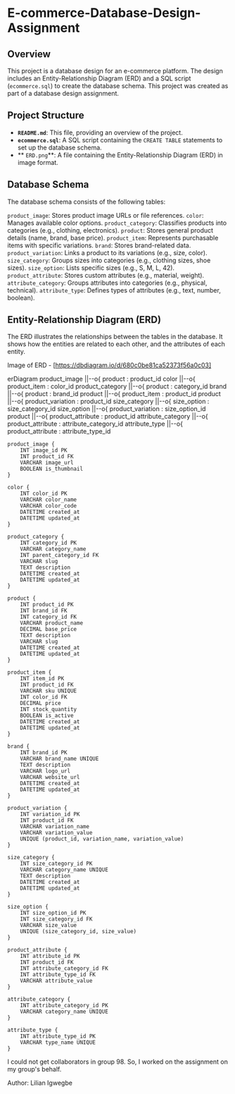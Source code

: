 # E-commerce-Database-Design-Assignment

## Overview

This project is a database design for an e-commerce platform. The design includes an Entity-Relationship Diagram (ERD) and a SQL script (`ecommerce.sql`) to create the database schema. This project was created as part of a database design assignment.

## Project Structure

* **`README.md`**: This file, providing an overview of the project.
* **`ecommerce.sql`**: A SQL script containing the `CREATE TABLE` statements to set up the database schema.
* ** `ERD.png`**: A file containing the Entity-Relationship Diagram (ERD) in image format.

## Database Schema

The database schema consists of the following tables:

`product_image`: Stores product image URLs or file references.
`color`: Manages available color options.
`product_category`: Classifies products into categories (e.g., clothing, electronics).
`product`: Stores general product details (name, brand, base price).
`product_item`: Represents purchasable items with specific variations.
`brand`: Stores brand-related data.
`product_variation`: Links a product to its variations (e.g., size, color).
`size_category`: Groups sizes into categories (e.g., clothing sizes, shoe sizes).
`size_option`: Lists specific sizes (e.g., S, M, L, 42).
`product_attribute`: Stores custom attributes (e.g., material, weight).
`attribute_category`: Groups attributes into categories (e.g., physical, technical).
`attribute_type`: Defines types of attributes (e.g., text, number, boolean).

## Entity-Relationship Diagram (ERD)

The ERD illustrates the relationships between the tables in the database.  It shows how the entities are related to each other, and the attributes of each entity.

Image of ERD -  [https://dbdiagram.io/d/680c0be81ca52373f56a0c03]

erDiagram
    product_image ||--o{ product : product_id
    color ||--o{ product_item : color_id
    product_category ||--o{ product : category_id
    brand ||--o{ product : brand_id
    product ||--o{ product_item : product_id
    product ||--o{ product_variation : product_id
    size_category ||--o{ size_option : size_category_id
    size_option ||--o{ product_variation : size_option_id
    product ||--o{ product_attribute : product_id
    attribute_category ||--o{ product_attribute : attribute_category_id
    attribute_type ||--o{ product_attribute : attribute_type_id

    product_image {
        INT image_id PK
        INT product_id FK
        VARCHAR image_url
        BOOLEAN is_thumbnail
    }

    color {
        INT color_id PK
        VARCHAR color_name
        VARCHAR color_code
        DATETIME created_at
        DATETIME updated_at
    }

    product_category {
        INT category_id PK
        VARCHAR category_name
        INT parent_category_id FK
        VARCHAR slug
        TEXT description
        DATETIME created_at
        DATETIME updated_at
    }

    product {
        INT product_id PK
        INT brand_id FK
        INT category_id FK
        VARCHAR product_name
        DECIMAL base_price
        TEXT description
        VARCHAR slug
        DATETIME created_at
        DATETIME updated_at
    }

    product_item {
        INT item_id PK
        INT product_id FK
        VARCHAR sku UNIQUE
        INT color_id FK
        DECIMAL price
        INT stock_quantity
        BOOLEAN is_active
        DATETIME created_at
        DATETIME updated_at
    }

    brand {
        INT brand_id PK
        VARCHAR brand_name UNIQUE
        TEXT description
        VARCHAR logo_url
        VARCHAR website_url
        DATETIME created_at
        DATETIME updated_at
    }

    product_variation {
        INT variation_id PK
        INT product_id FK
        VARCHAR variation_name
        VARCHAR variation_value
        UNIQUE (product_id, variation_name, variation_value)
    }

    size_category {
        INT size_category_id PK
        VARCHAR category_name UNIQUE
        TEXT description
        DATETIME created_at
        DATETIME updated_at
    }

    size_option {
        INT size_option_id PK
        INT size_category_id FK
        VARCHAR size_value
        UNIQUE (size_category_id, size_value)
    }

    product_attribute {
        INT attribute_id PK
        INT product_id FK
        INT attribute_category_id FK
        INT attribute_type_id FK
        VARCHAR attribute_value
    }

    attribute_category {
        INT attribute_category_id PK
        VARCHAR category_name UNIQUE
    }

    attribute_type {
        INT attribute_type_id PK
        VARCHAR type_name UNIQUE
    }

I could not get collaborators in group 98. So, I worked on the assignment on my group's behalf.

Author: Lilian Igwegbe